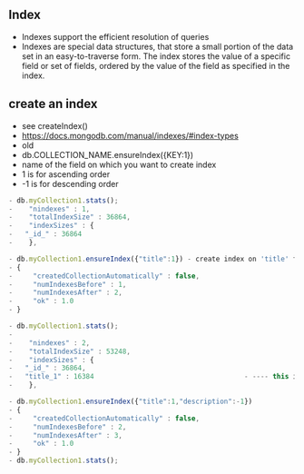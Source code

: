 
## Index
- Indexes support the efficient resolution of queries
- Indexes are special data structures, that store a small portion of the data set in an easy-to-traverse form. The index stores the value of a specific field or set of fields, ordered by the value of the field as specified in the index.

	
## create an index
- see createIndex()
- https://docs.mongodb.com/manual/indexes/#index-types
- old
- db.COLLECTION_NAME.ensureIndex({KEY:1})
- name of the field on which you want to create index
- 1 is for ascending order
- -1 is for descending order

```js
- db.myCollection1.stats();
-    "nindexes" : 1,
-    "totalIndexSize" : 36864,
-    "indexSizes" : {
-   "_id_" : 36864
-    },

- db.myCollection1.ensureIndex({"title":1}) - create index on 'title' field in ascending order
- {
-     "createdCollectionAutomatically" : false,
-     "numIndexesBefore" : 1,
-     "numIndexesAfter" : 2,
-     "ok" : 1.0
- }

- db.myCollection1.stats();
- 
-    "nindexes" : 2,
-    "totalIndexSize" : 53248,
-    "indexSizes" : {
-   "_id_" : 36864,
-   "title_1" : 16384                                     - ---- this is the index created with name of column ('title') and sort order (1)
-    },

- db.myCollection1.ensureIndex({"title":1,"description":-1})
- {
-     "createdCollectionAutomatically" : false,
-     "numIndexesBefore" : 2,
-     "numIndexesAfter" : 3,
-     "ok" : 1.0
- }
- db.myCollection1.stats();
```
